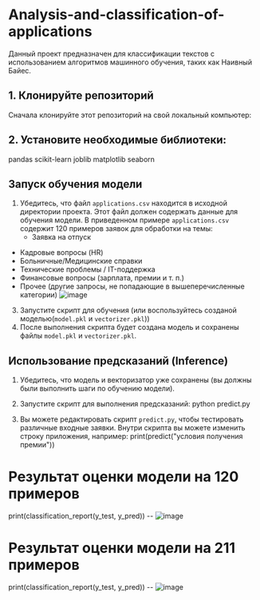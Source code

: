 # Analysis-and-classification-of-applications
Данный проект предназначен для классификации текстов с использованием алгоритмов машинного обучения, таких как Наивный Байес.

## 1. Клонируйте репозиторий
Сначала клонируйте этот репозиторий на свой локальный компьютер:
## 2. Установите необходимые библиотеки:
  pandas
   scikit-learn
   joblib
   matplotlib
   seaborn
## Запуск обучения модели
1. Убедитесь, что файл `applications.csv` находится в исходной директории проекта. Этот файл должен содержать данные для обучения модели.
   В приведенном примере `applications.csv` содержит 120 примеров заявок для обработки на темы:
    - Заявка на отпуск
 - Кадровые вопросы (HR)
 - Больничные/Медицинские справки
 - Технические проблемы / IT-поддержка
 - Финансовые вопросы (зарплата, премии и т. п.)
 - Прочее (другие запросы, не попадающие в вышеперечисленные категории)
   ![image](https://github.com/user-attachments/assets/270a75e0-837b-4b4b-9e90-0ea2f7c22426)


3. Запустите скрипт для обучения (или воспользуйтесь созданой моделью(`model.pkl` и `vectorizer.pkl`))
4. После выполнения скрипта будет создана модель и сохранены файлы `model.pkl` и `vectorizer.pkl`.

## Использование предсказаний (Inference)

1. Убедитесь, что модель и векторизатор уже сохранены (вы должны были выполнить шаги по обучению модели).

2. Запустите скрипт для выполнения предсказаний:
   python predict.py

3. Вы можете редактировать скрипт `predict.py`, чтобы тестировать различные входные заявки. Внутри скрипта вы можете изменить строку приложения, например:
     print(predict("условия получения премии"))
   
# Результат оценки модели на 120 примеров
 print(classification_report(y_test, y_pred)) -- ![image](https://github.com/user-attachments/assets/8e536451-b590-48b1-92c8-e1052fdd528d)
 
# Результат оценки модели на 211 примеров
 print(classification_report(y_test, y_pred)) -- ![image](https://github.com/user-attachments/assets/39ca0b07-6ef9-4f06-bf1c-34a9f6874304)
